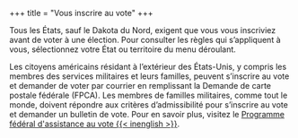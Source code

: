 +++
title = "Vous inscrire au vote"
+++

Tous les États, sauf le Dakota du Nord, exigent que vous vous inscriviez avant de voter à une élection. Pour consulter les règles qui s’appliquent à vous, sélectionnez votre État ou territoire du menu déroulant.

Les citoyens américains résidant à l’extérieur des États-Unis, y compris les membres des services militaires et leurs familles, peuvent s’inscrire au vote et demander de voter par courrier en remplissant la Demande de carte postale fédérale (FPCA). Les membres de familles militaires, comme tout le monde, doivent répondre aux critères d’admissibilité pour s’inscrire au vote et demander un bulletin de vote. Pour en savoir plus, visitez le [Programme fédéral d'assistance au vote {{< inenglish >}}](https://www.fvap.gov/).
